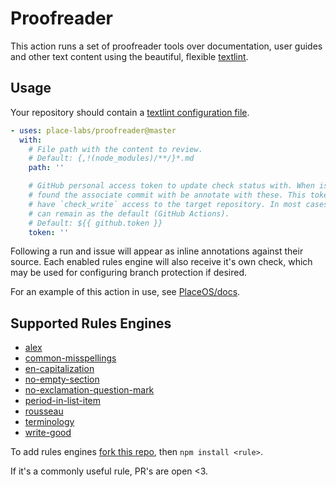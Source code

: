 # Proofreader

This action runs a set of proofreader tools over documentation, user guides and
other text content using the beautiful, flexible
[textlint](https://textlint.github.io/).

## Usage

Your repository should contain a [textlint configuration
file](https://textlint.github.io/docs/configuring.html).

```yaml
- uses: place-labs/proofreader@master
  with:
    # File path with the content to review.
    # Default: {,!(node_modules)/**/}*.md
    path: ''

    # GitHub personal access token to update check status with. When issues are
    # found the associate commit with be annotate with these. This token MUST
    # have `check_write` access to the target repository. In most cases this can
    # can remain as the default (GitHub Actions).
    # Default: ${{ github.token }}
    token: ''
```

Following a run and issue will appear as inline annotations against their
source. Each enabled rules engine will also receive it's own check, which may be
used for configuring branch protection if desired.

For an example of this action in use, see
[PlaceOS/docs](https://github.com/PlaceOS/docs).

## Supported Rules Engines

- [alex](https://github.com/textlint-rule/textlint-rule-alex)
- [common-misspellings](https://github.com/io-monad/textlint-rule-common-misspellings)
- [en-capitalization](https://github.com/textlint-rule/textlint-rule-en-capitalization)
- [no-empty-section](https://github.com/azu/textlint-rule-no-empty-section)
- [no-exclamation-question-mark](https://github.com/azu/textlint-rule-no-exclamation-question-mark)
- [period-in-list-item](https://github.com/textlint-rule/textlint-rule-period-in-list-item)
- [rousseau](https://github.com/textlint-rule/textlint-rule-rousseau)
- [terminology](https://github.com/sapegin/textlint-rule-terminology)
- [write-good](https://github.com/textlint-rule/textlint-rule-write-good)

To add rules engines [fork this
repo](https://github.com/place-labs/proofreader/fork), then `npm install
<rule>`.

If it's a commonly useful rule, PR's are open <3.
